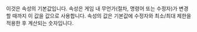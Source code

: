 이것은 속성의 기본값입니다.
속성은 게임 내 무언가(절차, 명령어 또는 수정자)가 변경할 때까지 이 값을 값으로 사용합니다.
속성의 값은 기본값에 수정자와 최소/최대 제한을 적용한 후 계산되는 숫자입니다.